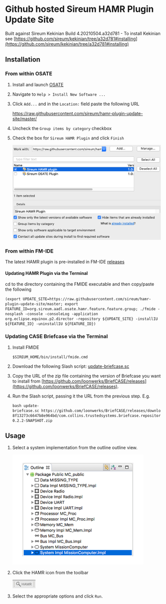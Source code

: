# Github hosted Sireum HAMR Plugin Update Site

Built against Sireum Kekinian Build 4.20210504.a32d781 - To install Kekinian see [https://github.com/sireum/kekinian/tree/a32d781#installing](https://github.com/sireum/kekinian/tree/a32d781#installing)

## Installation

### From within OSATE

1. Install and launch [OSATE](http://osate.org/download-and-install.html)

2. Navigate to ``Help > Install New Software ...``

3. Click ``Add...`` and in the ``Location:`` field paste the following URL

    https://raw.githubusercontent.com/sireum/hamr-plugin-update-site/master/
   
4. Uncheck the ``Group items by category`` checkbox
 
5. Check the box for ``Sireum HAMR Plugin`` and click ``Finish``

   ![install-new-software](resources/install-new-software.png)


### From within FM-IDE

The latest HAMR plugin is pre-installed in FM-IDE [releases](https://github.com/loonwerks/formal-methods-workbench/releases)

#### Updating HAMR Plugin via the Terminal

cd to the directory containing the FMIDE executable and then copy/paste the following

```
(export UPDATE_SITE=https://raw.githubusercontent.com/sireum/hamr-plugin-update-site/master; export FEATURE_ID=org.sireum.aadl.osate.hamr.feature.feature.group; ./fmide -nosplash -console -consoleLog -application org.eclipse.equinox.p2.director -repository ${UPDATE_SITE} -installIU ${FEATURE_ID} -uninstallIU ${FEATURE_ID})
```

### Updating CASE Briefcase via the Terminal

1. Install FMIDE 

   ```
   $SIREUM_HOME/bin/install/fmide.cmd
   ```

2. Download the following Slash script: [update-briefcase.sc](https://raw.githubusercontent.com/sireum/hamr-plugin-update-site/master/resources/update-briefcase.sc)

3. Copy the URL of the zip file containing the version of Briefcase you want to install from [https://github.com/loonwerks/BriefCASE/releases](https://github.com/loonwerks/BriefCASE/releases).  

4. Run the Slash script, passing it the URL from the previous step.  E.g.

   ```
   bash update-briefcase.sc https://github.com/loonwerks/BriefCASE/releases/download/untagged-8f13273c6647b8e964bd/com.collins.trustedsystems.briefcase.repository-0.2.2-SNAPSHOT.zip
   ```

## Usage
1. Select a system implementation from the outline outline view.

   ![outline-view](resources/system_implementation_outlin_view.png)
 
2. Click the HAMR icon from the toolbar

   ![hamr-icon](resources/hamr-toolbar.png)

3. Select the appropriate options and click ``Run``.
